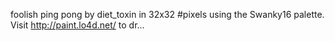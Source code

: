 foolish ping pong by diet_toxin in 32x32 #pixels using the Swanky16 palette. Visit http://paint.lo4d.net/ to dr... 